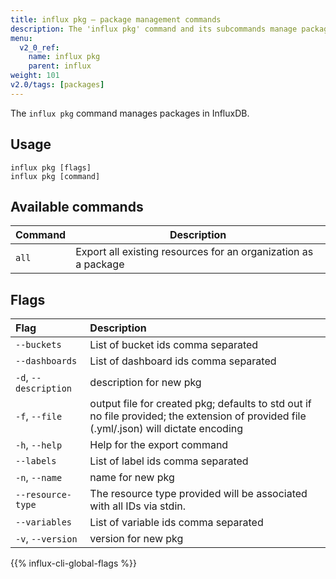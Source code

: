 ```yaml
---
title: influx pkg – package management commands
description: The 'influx pkg' command and its subcommands manage packages in InfluxDB.
menu:
  v2_0_ref:
    name: influx pkg
    parent: influx
weight: 101
v2.0/tags: [packages]
---
```


The `influx pkg` command manages packages in InfluxDB.

## Usage
```
influx pkg [flags]
influx pkg [command]
```

## Available commands
| Command | Description                                                    |
|:--------|----------------------------------------------------------------|
| `all`   | Export all existing resources for an organization as a package |

## Flags

| Flag                  | Description                                                                                                                             |
|:----------------------|:----------------------------------------------------------------------------------------------------------------------------------------|
| `--buckets`           | List of bucket ids comma separated                                                                                                      |
| `--dashboards`        | List of dashboard ids comma separated                                                                                                   |
| `-d`, `--description` | description for new pkg                                                                                                                 |
| `-f`, `--file`        | output file for created pkg; defaults to std out if no file provided; the extension of provided file (.yml/.json) will dictate encoding |
| `-h`, `--help`        | Help for the export command                                                                                                             |
| `--labels`            | List of label ids comma separated                                                                                                       |
| `-n`, `--name`        | name for new pkg                                                                                                                        |
| `--resource-type`     | The resource type provided will be associated with all IDs via stdin.                                                                   |
| `--variables`         | List of variable ids comma separated                                                                                                    |
| `-v`, `--version`     | version for new pkg                                                                                                                     |

{{% influx-cli-global-flags %}}
